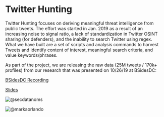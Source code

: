 # Twitter Hunting

Twitter Hunting focuses on deriving meaningful threat intelligence from public tweets. The effort was started in Jan. 2019 as a result of an increasing noise to signal ratio, a lack of standardization in Twitter OSINT sharing (for defenders), and the inability to search Twitter using regex. What we have built are a set of scripts and analysis commands to harvest Tweets and identify content of interest, meaningful search criteria, and value keywords/phrases.

As part of the project, we are releasing the raw data (25M tweets / 170k+ profiles) from our research that was presented on 10/26/19 at BSidesDC:

[BSidesDC Recording](https://www.youtube.com/watch?v=epbxuMKYubE)

[Slides](https://github.com/bioniccyber/socialmediaintel/blob/master/BSidesDC2019_Talk_Slides/BSidesDC2019-SocialMediaIntel-102619.pdf)

![@secdatanoms](https://raw.githubusercontent.com/bioniccyber/socialmediaintel/images/secdatanoms.png)

![@markaorlando](https://raw.githubusercontent.com/bioniccyber/socialmediaintel/images/markaorlando.png)
